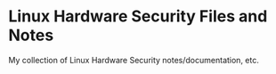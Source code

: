 # Linux Hardware Security Files and Notes
My collection of Linux Hardware Security notes/documentation, etc.
